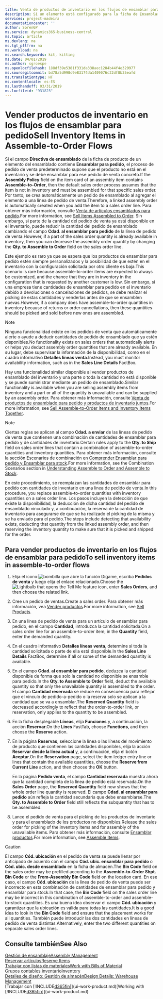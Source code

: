```yaml
---
title: Venta de productos de inventario en los flujos de ensamblar para pedido | Documentos de Microsoft
description: Si un elemento está configurado para la ficha de Ensamblar para pedido, el proceso de pedido de venta predeterminado supone que el producto no está en el inventario y se debe ensamblar para ese pedido de venta concreto. Por tanto, se crea automáticamente un pedido de ensamblado al agregar el elemento a una línea de pedido de venta.
services: project-madeira
documentationcenter: ''
author: SorenGP
ms.service: dynamics365-business-central
ms.topic: article
ms.devlang: na
ms.tgt_pltfrm: na
ms.workload: na
ms.search.keywords: kit, kitting
ms.date: 04/01/2019
ms.author: sgroespe
ms.openlocfilehash: 188df39e5381f331da338aec1284b44f4e329977
ms.sourcegitcommit: bd78a5d990c9e83174da1409076c22df8b35eafd
ms.translationtype: HT
ms.contentlocale: es-ES
ms.lasthandoff: 03/31/2019
ms.locfileid: "931823"
---
```

# <a name="sell-inventory-items-in-assemble-to-order-flows"></a><span data-ttu-id="a23b0-104">Vender productos de inventario en los flujos de ensamblar para pedido</span><span class="sxs-lookup"><span data-stu-id="a23b0-104">Sell Inventory Items in Assemble-to-Order Flows</span></span>
<span data-ttu-id="a23b0-105">Si el campo **Directiva de ensamblado** de la ficha de producto de un elemento del ensamblado contiene **Ensamblar para pedido**, el proceso de pedido de venta predeterminado supone que el producto no está en el inventario y se debe ensamblar para ese pedido de venta concreto.</span><span class="sxs-lookup"><span data-stu-id="a23b0-105">If the **Assembly Policy** field on the item card of an assembly item contains **Assemble-to-Order**, then the default sales order process assumes that the item is not in inventory and must be assembled for that specific sales order.</span></span> <span data-ttu-id="a23b0-106">Por tanto, se crea automáticamente un pedido de ensamblado al agregar el elemento a una línea de pedido de venta.</span><span class="sxs-lookup"><span data-stu-id="a23b0-106">Therefore, a linked assembly order is automatically created when you add the item to a sales order line.</span></span> <span data-ttu-id="a23b0-107">Para obtener más información, consulte [Venta de artículos ensamblados para pedido](assembly-how-to-sell-items-assembled-to-order.md).</span><span class="sxs-lookup"><span data-stu-id="a23b0-107">For more information, see [Sell Items Assembled to Order](assembly-how-to-sell-items-assembled-to-order.md).</span></span> <span data-ttu-id="a23b0-108">Sin embargo, si parte de la cantidad del pedido de venta ya está disponible en el inventario, puede reducir la cantidad del pedido de ensamblado cambiando el campo **Cdad. al ensamblar para pedido** de la línea de pedido de venta.</span><span class="sxs-lookup"><span data-stu-id="a23b0-108">However, if a part of the sales order quantity is already available in inventory, then you can decrease the assembly order quantity by changing the **Qty. to Assemble to Order** field on the sales order line.</span></span>  

<span data-ttu-id="a23b0-109">Este ejemplo es raro ya que se espera que los productos de ensamblar para pedido estén siempre personalizados y la posibilidad de que estén en el inventario con la configuración solicitada por otro cliente es baja.</span><span class="sxs-lookup"><span data-stu-id="a23b0-109">This scenario is rare because assemble-to-order items are expected to always be customized, and the chance that they are in inventory in the configuration that is requested by another customer is low.</span></span> <span data-ttu-id="a23b0-110">Sin embargo, si una empresa tiene cantidades de ensamblar para pedido en el inventario debido a devoluciones o cancelaciones de pedidos, se debe realizar el picking de estas cantidades y venderlas antes de que se ensamblen nuevas.</span><span class="sxs-lookup"><span data-stu-id="a23b0-110">However, if a company does have assemble-to-order quantities in inventory because of returns or order cancellations, then these quantities should be picked and sold before new ones are assembled.</span></span>  

> [!NOTE]  
>  <span data-ttu-id="a23b0-111">Ninguna funcionalidad existe en los pedidos de venta que automáticamente alerte o ayude a deducir cantidades de pedido de ensamblado que ya estén disponibles.</span><span class="sxs-lookup"><span data-stu-id="a23b0-111">No functionality exists on sales orders that automatically alerts or helps you deduct assembly order quantities that are already available.</span></span> <span data-ttu-id="a23b0-112">En su lugar, debe supervisar la información de la disponibilidad, como en el cuadro informativo **Detalles líneas venta**.</span><span class="sxs-lookup"><span data-stu-id="a23b0-112">Instead, you must monitor availability information, such as in the **Sales Line Details** FactBox.</span></span>  

<span data-ttu-id="a23b0-113">Hay una funcionalidad similar disponible al vender productos de ensamblado del inventario y una parte o toda la cantidad no está disponible y se puede suministrar mediante un pedido de ensamblado.</span><span class="sxs-lookup"><span data-stu-id="a23b0-113">Similar functionality is available when you are selling assembly items from inventory and a part or all of the quantity is unavailable and can be supplied by an assembly order.</span></span> <span data-ttu-id="a23b0-114">Para obtener más información, consulte [Venta de productos de ensamblado para pedido y productos de inventario juntos](assembly-how-to-sell-assemble-to-order-items-and-inventory-items-together.md).</span><span class="sxs-lookup"><span data-stu-id="a23b0-114">For more information, see [Sell Assemble-to-Order Items and Inventory Items Together](assembly-how-to-sell-assemble-to-order-items-and-inventory-items-together.md).</span></span>  

> [!NOTE]  
>  <span data-ttu-id="a23b0-115">Ciertas reglas se aplican al campo **Cdad. a enviar** de las líneas de pedido de venta que contienen una combinación de cantidades de ensamblar para pedido y de cantidades de inventario.</span><span class="sxs-lookup"><span data-stu-id="a23b0-115">Certain rules apply to the **Qty. to Ship** field on sales order lines that contain a combination of assemble-to-order quantities and inventory quantities.</span></span> <span data-ttu-id="a23b0-116">Para obtener más información, consulte la sección Escenarios de combinación en [Comprender Ensamblar para pedido y Ensamblar para stock](assembly-assemble-to-order-or-assemble-to-stock.md).</span><span class="sxs-lookup"><span data-stu-id="a23b0-116">For more information, see the Combination Scenarios section in [Understanding Assemble to Order and Assemble to Stock](assembly-assemble-to-order-or-assemble-to-stock.md).</span></span>  

<span data-ttu-id="a23b0-117">En este procedimiento, se reemplazan las cantidades de ensamblar para pedido con cantidades de inventario en una línea de pedido de venta.</span><span class="sxs-lookup"><span data-stu-id="a23b0-117">In this procedure, you replace assemble-to-order quantities with inventory quantities on a sales order line.</span></span> <span data-ttu-id="a23b0-118">Los pasos incluyen la detección de que existe la disponibilidad, la deducción de dicha cantidad del pedido de ensamblado vinculado y, a continuación, la reserva de la cantidad de inventario para asegurarse de que se ha realizado el picking de la misma y se ha enviado para el pedido.</span><span class="sxs-lookup"><span data-stu-id="a23b0-118">The steps include detecting that availability exists, deducting that quantity from the linked assembly order, and then reserving the inventory quantity to make sure that it is picked and shipped for the order.</span></span>  

## <a name="to-sell-inventory-items-in-assemble-to-order-flows"></a><span data-ttu-id="a23b0-119">Para vender productos de inventario en los flujos de ensamblar para pedido</span><span class="sxs-lookup"><span data-stu-id="a23b0-119">To sell inventory items in assemble-to-order flows</span></span>  
1.  <span data-ttu-id="a23b0-120">Elija el icono ![bombilla que abre la función Dígame](media/ui-search/search_small.png "Dígame que desea hacer"), escriba **Pedidos de venta** y luego elija el enlace relacionado.</span><span class="sxs-lookup"><span data-stu-id="a23b0-120">Choose the ![Lightbulb that opens the Tell Me feature](media/ui-search/search_small.png "Tell me what you want to do") icon, enter **Sales Orders**, and then choose the related link.</span></span>  
2.  <span data-ttu-id="a23b0-121">Cree un pedido de ventas.</span><span class="sxs-lookup"><span data-stu-id="a23b0-121">Create a sales order.</span></span> <span data-ttu-id="a23b0-122">Para obtener más información, vea [Vender productos](sales-how-sell-products.md).</span><span class="sxs-lookup"><span data-stu-id="a23b0-122">For more information, see [Sell Products](sales-how-sell-products.md).</span></span>  
3.  <span data-ttu-id="a23b0-123">En una línea de pedido de venta para un artículo de ensamblar para pedido, en el campo **Cantidad**, introduzca la cantidad solicitada.</span><span class="sxs-lookup"><span data-stu-id="a23b0-123">On a sales order line for an assemble-to-order item, in the **Quantity** field, enter the demanded quantity.</span></span>  
4.  <span data-ttu-id="a23b0-124">En el cuadro informativo **Detalles líneas venta**, determine si toda la cantidad solicitada o parte de ella está disponible.</span><span class="sxs-lookup"><span data-stu-id="a23b0-124">In the **Sales Line Details** FactBox, determine if all or some of the demanded quantity is available.</span></span>  
5.  <span data-ttu-id="a23b0-125">En el campo **Cdad. al ensamblar para pedido**, deduzca la cantidad disponible de forma que solo la cantidad no disponible se ensamble para pedido.</span><span class="sxs-lookup"><span data-stu-id="a23b0-125">In the **Qty. to Assemble to Order** field, deduct the available quantity so that only the unavailable quantity is assembled to the order.</span></span> <span data-ttu-id="a23b0-126">El campo **Cantidad reservada** se reduce en consecuencia para reflejar que el vínculo de pedido-a-pedido o la reserva solo se aplican a la cantidad que se va a ensamblar.</span><span class="sxs-lookup"><span data-stu-id="a23b0-126">The **Reserved Quantity** field is decreased accordingly to reflect that the order-to-order link, or reservation, only applies to the quantity to be assembled.</span></span>  
6.  <span data-ttu-id="a23b0-127">En la ficha desplegable **Líneas**, elija **Funciones** y, a continuación, la acción **Reservar**.</span><span class="sxs-lookup"><span data-stu-id="a23b0-127">On the **Lines** FastTab, choose **Functions**, and then choose the **Reserve** action.</span></span>  
7.  <span data-ttu-id="a23b0-128">En la página **Reservas**, seleccione la línea o las líneas del movimiento de producto que contienen las cantidades disponibles, elija la acción **Reservar desde la línea actual** y, a continuación, elija el botón **Aceptar**.</span><span class="sxs-lookup"><span data-stu-id="a23b0-128">On the **Reservation** page, select the item ledger entry line or lines that contain the available quantities, choose the **Reserve from Current Line** action, and then choose the **OK** button.</span></span>  

    <span data-ttu-id="a23b0-129">En la página **Pedido venta**, el campo **Cantidad reservada** muestra ahora que la cantidad completa de la línea de pedido está reservada.</span><span class="sxs-lookup"><span data-stu-id="a23b0-129">On the **Sales Order** page, the **Reserved Quantity** field now shows that the whole order line quantity is reserved.</span></span> <span data-ttu-id="a23b0-130">El campo **Cdad. al ensamblar para pedido** aún refleja la cantidad secundaria que debe ensamblarse.</span><span class="sxs-lookup"><span data-stu-id="a23b0-130">The **Qty. to Assemble to Order** field still reflects the subquantity that has to be assembled.</span></span>  

8.  <span data-ttu-id="a23b0-131">Lance el pedido de venta para el picking de los productos de inventario y para el ensamblado de los productos no disponibles.</span><span class="sxs-lookup"><span data-stu-id="a23b0-131">Release the sales order for picking of the inventory items and for assembly of the unavailable items.</span></span> <span data-ttu-id="a23b0-132">Para obtener más información, consulte [Ensamblar productos](assembly-how-to-assemble-items.md).</span><span class="sxs-lookup"><span data-stu-id="a23b0-132">For more information, see [Assemble Items](assembly-how-to-assemble-items.md).</span></span>  

> [!CAUTION]  
>  <span data-ttu-id="a23b0-133">El campo **Cód. ubicación** en el pedido de venta se puede llenar por anticipado de acuerdo con el campo **Cód. ubic. ensamblar para pedido** o **Cód. ubic. desde ensamblado** en la ficha de almacén.</span><span class="sxs-lookup"><span data-stu-id="a23b0-133">The **Bin Code** field on the sales order may be prefilled according to the **Assemble-to-Order Shpt. Bin Code** or the **From-Assembly Bin Code** field on the location card.</span></span> <span data-ttu-id="a23b0-134">En ese caso, el campo **Cód. ubicación** de la línea de pedido de venta puede ser incorrecto en esta combinación de cantidades de ensamblar para pedido y ensamblar para stock.</span><span class="sxs-lookup"><span data-stu-id="a23b0-134">In that case, the **Bin Code** field on the sales order line may be incorrect in this combination of assemble-to-order and assemble-to-stock quantities.</span></span> <span data-ttu-id="a23b0-135">Es una buena idea observar el campo **Cód. ubicación** y garantizar que la ubicación es válida para todas las cantidades.</span><span class="sxs-lookup"><span data-stu-id="a23b0-135">It is a good idea to look in the **Bin Code** field and ensure that the placement works for all quantities.</span></span> <span data-ttu-id="a23b0-136">También puede introducir las dos cantidades en líneas de pedido de venta distintas.</span><span class="sxs-lookup"><span data-stu-id="a23b0-136">Alternatively, enter the two different quantities on separate sales order lines.</span></span>  

## <a name="see-also"></a><span data-ttu-id="a23b0-137">Consulte también</span><span class="sxs-lookup"><span data-stu-id="a23b0-137">See Also</span></span>  
[<span data-ttu-id="a23b0-138">Gestión de ensamblaje</span><span class="sxs-lookup"><span data-stu-id="a23b0-138">Assembly Management</span></span>](assembly-assemble-items.md)  
[<span data-ttu-id="a23b0-139">Reservar artículos</span><span class="sxs-lookup"><span data-stu-id="a23b0-139">Reserve Items</span></span>](inventory-how-to-reserve-items.md)  
[<span data-ttu-id="a23b0-140">Trabajar con listas de materiales</span><span class="sxs-lookup"><span data-stu-id="a23b0-140">Work with Bills of Material</span></span>](inventory-how-work-BOMs.md)  
[<span data-ttu-id="a23b0-141">Grupos contables inventario</span><span class="sxs-lookup"><span data-stu-id="a23b0-141">Inventory</span></span>](inventory-manage-inventory.md)  
[<span data-ttu-id="a23b0-142">Detalles de diseño: Gestión de almacén</span><span class="sxs-lookup"><span data-stu-id="a23b0-142">Design Details: Warehouse Management</span></span>](design-details-warehouse-management.md)  
<span data-ttu-id="a23b0-143">[Trabajar con [!INCLUDE[d365fin](includes/d365fin_md.md)]](ui-work-product.md)</span><span class="sxs-lookup"><span data-stu-id="a23b0-143">[Working with [!INCLUDE[d365fin](includes/d365fin_md.md)]](ui-work-product.md)</span></span>
